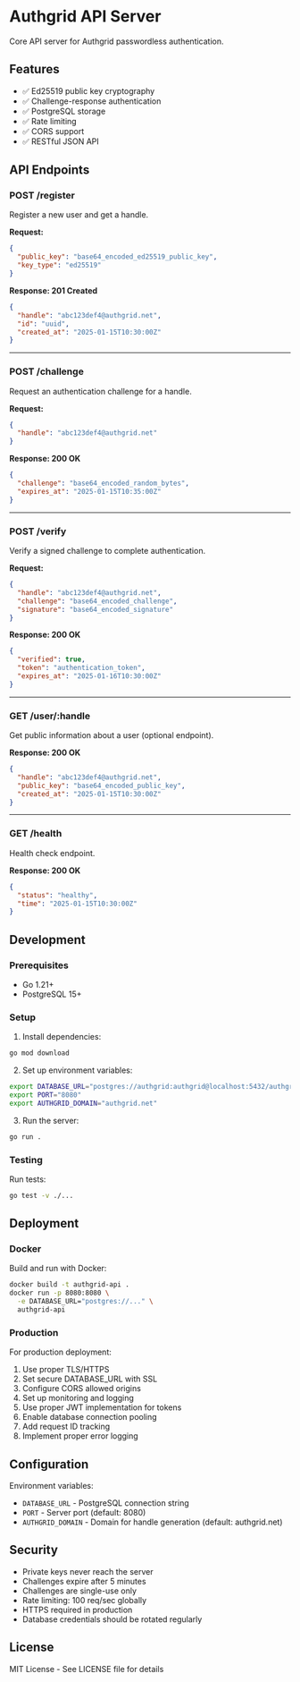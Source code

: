 # Authgrid API Server

Core API server for Authgrid passwordless authentication.

## Features

- ✅ Ed25519 public key cryptography
- ✅ Challenge-response authentication
- ✅ PostgreSQL storage
- ✅ Rate limiting
- ✅ CORS support
- ✅ RESTful JSON API

## API Endpoints

### POST /register

Register a new user and get a handle.

**Request:**
```json
{
  "public_key": "base64_encoded_ed25519_public_key",
  "key_type": "ed25519"
}
```

**Response: 201 Created**
```json
{
  "handle": "abc123def4@authgrid.net",
  "id": "uuid",
  "created_at": "2025-01-15T10:30:00Z"
}
```

---

### POST /challenge

Request an authentication challenge for a handle.

**Request:**
```json
{
  "handle": "abc123def4@authgrid.net"
}
```

**Response: 200 OK**
```json
{
  "challenge": "base64_encoded_random_bytes",
  "expires_at": "2025-01-15T10:35:00Z"
}
```

---

### POST /verify

Verify a signed challenge to complete authentication.

**Request:**
```json
{
  "handle": "abc123def4@authgrid.net",
  "challenge": "base64_encoded_challenge",
  "signature": "base64_encoded_signature"
}
```

**Response: 200 OK**
```json
{
  "verified": true,
  "token": "authentication_token",
  "expires_at": "2025-01-16T10:30:00Z"
}
```

---

### GET /user/:handle

Get public information about a user (optional endpoint).

**Response: 200 OK**
```json
{
  "handle": "abc123def4@authgrid.net",
  "public_key": "base64_encoded_public_key",
  "created_at": "2025-01-15T10:30:00Z"
}
```

---

### GET /health

Health check endpoint.

**Response: 200 OK**
```json
{
  "status": "healthy",
  "time": "2025-01-15T10:30:00Z"
}
```

## Development

### Prerequisites

- Go 1.21+
- PostgreSQL 15+

### Setup

1. Install dependencies:
```bash
go mod download
```

2. Set up environment variables:
```bash
export DATABASE_URL="postgres://authgrid:authgrid@localhost:5432/authgrid?sslmode=disable"
export PORT="8080"
export AUTHGRID_DOMAIN="authgrid.net"
```

3. Run the server:
```bash
go run .
```

### Testing

Run tests:
```bash
go test -v ./...
```

## Deployment

### Docker

Build and run with Docker:
```bash
docker build -t authgrid-api .
docker run -p 8080:8080 \
  -e DATABASE_URL="postgres://..." \
  authgrid-api
```

### Production

For production deployment:

1. Use proper TLS/HTTPS
2. Set secure DATABASE_URL with SSL
3. Configure CORS allowed origins
4. Set up monitoring and logging
5. Use proper JWT implementation for tokens
6. Enable database connection pooling
7. Add request ID tracking
8. Implement proper error logging

## Configuration

Environment variables:

- `DATABASE_URL` - PostgreSQL connection string
- `PORT` - Server port (default: 8080)
- `AUTHGRID_DOMAIN` - Domain for handle generation (default: authgrid.net)

## Security

- Private keys never reach the server
- Challenges expire after 5 minutes
- Challenges are single-use only
- Rate limiting: 100 req/sec globally
- HTTPS required in production
- Database credentials should be rotated regularly

## License

MIT License - See LICENSE file for details
